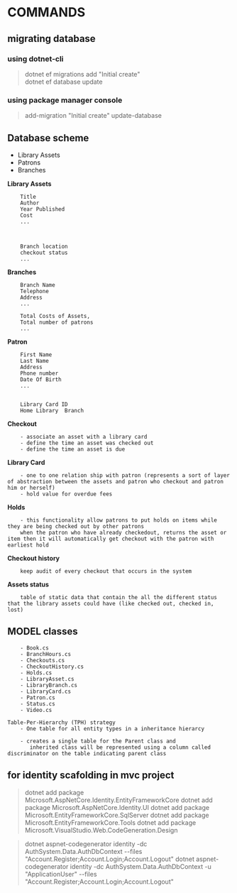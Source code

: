 # COMMANDS

## migrating database

### using dotnet-cli

> dotnet ef migrations add "Initial create"  
> dotnet ef database update

### using package manager console

> add-migration "Initial create"
> update-database

## Database scheme

- Library Assets
- Patrons
- Branches

**Library Assets**

```
    Title
    Author
    Year Published
    Cost
    ...



    Branch location
    checkout status
    ...
```

**Branches**

```
    Branch Name
    Telephone
    Address
    ...

    Total Costs of Assets,
    Total number of patrons
    ...
```

**Patron**

```
    First Name
    Last Name
    Address
    Phone number
    Date Of Birth
    ...


    Library Card ID
    Home Library  Branch

```

**Checkout**

```
    - associate an asset with a library card
    - define the time an asset was checked out
    - define the time an asset is due
```

**Library Card**

```
    - one to one relation ship with patron (represents a sort of layer of abstraction between the assets and patron who checkout and patron him or herself)
    - hold value for overdue fees
```

**Holds**

```
    - this functionality allow patrons to put holds on items while they are being checked out by other patrons
    when the patron who have already checkedout, returns the asset or item then it will automatically get checkout with the patron with earliest hold
```

**Checkout history**

```
    keep audit of every checkout that occurs in the system
```

**Assets status**

```
    table of static data that contain the all the different status that the library assets could have (like checked out, checked in, lost)
```

## MODEL classes

```
    - Book.cs
    - BranchHours.cs
    - Checkouts.cs
    - CheckoutHistory.cs
    - Holds.cs
    - LibraryAsset.cs
    - LibraryBranch.cs
    - LibraryCard.cs
    - Patron.cs
    - Status.cs
    - Video.cs
```


```
Table-Per-Hierarchy (TPH) strategy
    - One table for all entity types in a inheritance hierarcy

    - creates a single table for the Parent class and 
       inherited class will be represented using a column called discriminator on the table indicating parent class 

```



## for identity scafolding in mvc project

> dotnet add package Microsoft.AspNetCore.Identity.EntityFrameworkCore
> dotnet add package Microsoft.AspNetCore.Identity.UI
> dotnet add package Microsoft.EntityFrameworkCore.SqlServer
> dotnet add package Microsoft.EntityFrameworkCore.Tools
> dotnet add package Microsoft.VisualStudio.Web.CodeGeneration.Design

> dotnet aspnet-codegenerator identity -dc AuthSystem.Data.AuthDbContext --files "Account.Register;Account.Login;Account.Logout"
> dotnet aspnet-codegenerator identity -dc AuthSystem.Data.AuthDbContext -u "ApplicationUser" --files "Account.Register;Account.Login;Account.Logout"
